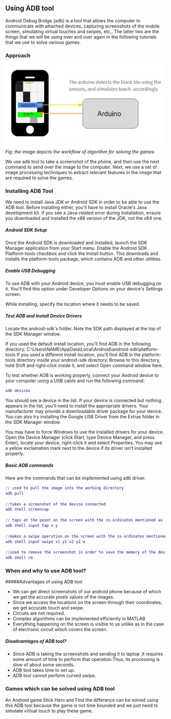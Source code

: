 ## Using ADB tool

Android Debug Bridge (adb) is a tool that allows the computer to communicate with   attached devices, capturing screenshots of the mobile screen, simulating virtual touches and swipes, etc., The latter two are the things that we will be using over and over again in the following tutorials that we use to solve various games.

### Approach

![image1](/Images/methods-2.jpg)

*Fig: the image depicts the workflow of algorithm for solving the games*

We use adb tool to take a screenshot of the phone, and then use the next command to send over the image to the computer. Next, we use a set of image processing techniques to extract relevant features in the image that are required to solve the games. 

### Installing ADB Tool
We need to install Java JDK or Android SDK in order to be able to use the ADB tool. Before installing either, you'll have to install Oracle's Java development kit. If you see a Java-related error during installation, ensure you downloaded and installed the x86 version of the JDK, not the x64 one.

##### Android SDK Setup
Once the Android SDK is downloaded and installed, launch the SDK Manager application from your Start menu.
Enable the Android SDK Platform-tools checkbox and click the Install button. This downloads and installs the platform-tools package, which contains ADB and other utilities.


##### Enable USB Debugging
To use ADB with your Android device, you must enable USB debugging on it. You'll find this option under Developer Options on your device's Settings screen.

While installing, specify the location where it needs to be saved.

##### Test ADB and Install Device Drivers
Locate the android-sdk's folder. Note the SDK path displayed at the top of the SDK Manager window.

If you used the default install location, you'll find ADB in the following directory:
C:\Users\NAME\AppData\Local\Android\android-sdk\platform-tools
If you used a different install location, you'll find ADB in the platform-tools directory inside your android-sdk directory. Browse to this directory, hold Shift and right-click inside it, and select Open command window here.

To test whether ADB is working properly, connect your Android device to your computer using a USB cable and run the following command:
```MATLAB
adb devices
```

You should see a device in the list. If your device is connected but nothing appears in the list, you'll need to install the appropriate drivers.
Your manufacturer may provide a downloadable driver package for your device. You can also try installing the Google USB Driver from the Extras folder in the SDK Manager window.

You may have to force Windows to use the installed drivers for your device. Open the Device Manager (click Start, type Device Manager, and press Enter), locate your device, right-click it and select Properties. You may see a yellow exclamation mark next to the device if its driver isn't installed properly.

##### Basic ADB commands
Here are the commands that can be implemented using adb driver.
```MATLAB
// used to pull the image into the working directory
adb pull 

//takes a screenshot of the device connected
adb shell screencap 

// taps at the point on the screen with the co-ordinates mentioned as (x, y).
adb shell input tap x y

//makes a swipe operation on the screen with the co-ordinates mentioned as (x1, y1) and (x2, y2) within w seconds
adb shell input swipe x1 y1 x2 y2 w

//used to remove the screenshot in order to save the memory of the device connected
adb shell rm 
```


### When and why to use ADB tool?
#####Advantages of using ADB tool
- We can get direct screenshots of our android phone because of which we get the accurate pixels values of the images.
- Since we access the locations on the screen through their coordinates, we get accurate touch and swipe.
- Circuits are not required.
- Complex algorithms can be implemented efficiently in MATLAB.
- Everything happening on the screen is visible to us unlike as in the case of electronic circuit which covers the screen.


##### Disadvantages of ADB tool?

- Since ADB is taking the screenshots and sending it to laptop ,it requires some amount of time to perform that operation.Thus, its processing is slow of about some seconds.
- ADB tool takes time to set up.
- ADB tool cannot perform curved swipe.
 
### Games which can be solved using ADB tool

 An Android game Stick Hero and Find the difference can be solved using this ADB tool because the game is not time bounded and we just need to simulate virtual touch to play these game.
